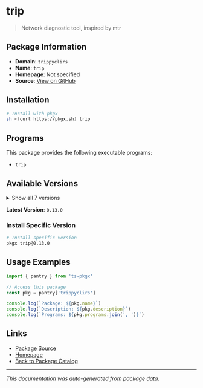 # trip

> Network diagnostic tool, inspired by mtr

## Package Information

- **Domain**: `trippyclirs`
- **Name**: `trip`
- **Homepage**: Not specified
- **Source**: [View on GitHub](https://github.com/pkgxdev/pantry/tree/main/projects/trippy.cli.rs/package.yml)

## Installation

```bash
# Install with pkgx
sh <(curl https://pkgx.sh) trip
```

## Programs

This package provides the following executable programs:

- `trip`

## Available Versions

<details>
<summary>Show all 7 versions</summary>

- `0.13.0`, `0.12.2`, `0.12.1`, `0.12.0`, `0.11.0`
- `0.10.0`, `0.9.0`

</details>

**Latest Version**: `0.13.0`

### Install Specific Version

```bash
# Install specific version
pkgx trip@0.13.0
```

## Usage Examples

```typescript
import { pantry } from 'ts-pkgx'

// Access this package
const pkg = pantry['trippyclirs']

console.log(`Package: ${pkg.name}`)
console.log(`Description: ${pkg.description}`)
console.log(`Programs: ${pkg.programs.join(', ')}`)
```

## Links

- [Package Source](https://github.com/pkgxdev/pantry/tree/main/projects/trippy.cli.rs/package.yml)
- [Homepage](#)
- [Back to Package Catalog](../package-catalog.md)

---

*This documentation was auto-generated from package data.*
